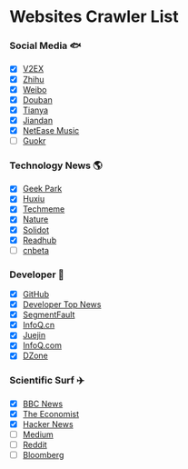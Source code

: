 # Websites Crawler List

### Social Media 🐟

- [x] [V2EX](https://v2ex.com)
- [x] [Zhihu](https://zhihu.com)
- [x] [Weibo](https://weibo.com)
- [x] [Douban](https://douban.com)
- [x] [Tianya](https://bbs.tianya.cn)
- [x] [Jiandan](http://jandan.net)
- [x] [NetEase Music](https://music.163.com)
- [ ] [Guokr](https://www.guokr.com/science/category/all) 

### Technology News 🌎

- [x] [Geek Park](https://www.geekpark.net)
- [x] [Huxiu](https://www.huxiu.com)
- [x] [Techmeme](https://www.techmeme.com)
- [x] [Nature](https://www.nature.com)
- [x] [Solidot](https://www.solidot.org)
- [x] [Readhub](https://readhub.cn)
- [ ] [cnbeta](https://www.cnbeta.com/)

### Developer 🦁

- [x] [GitHub](https://github.com)
- [x] [Developer Top News](https://toutiao.io)
- [x] [SegmentFault](https://segmentfault.com)
- [x] [InfoQ.cn](https://infoq.cn)
- [x] [Juejin](https://juejin.im)
- [x] [InfoQ.com](https://infoq.com)
- [x] [DZone](https://dzone.com)

### Scientific Surf ✈️

- [x] [BBC News](https://www.bbc.com)
- [x] [The Economist](https://www.economist.com)
- [x] [Hacker News](https://news.ycombinator.com)
- [ ] [Medium](https://medium.com)
- [ ] [Reddit](https://reddit.com)
- [ ] [Bloomberg](https://www.bloomberg.com)